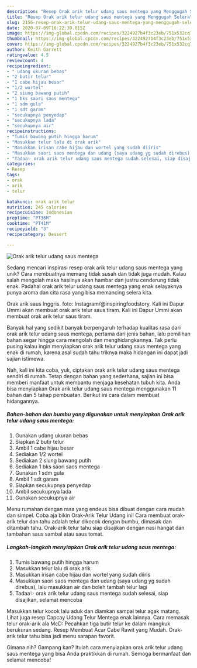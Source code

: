 ```yaml
---
description: "Resep Orak arik telur udang saus mentega yang Menggugah Selera"
title: "Resep Orak arik telur udang saus mentega yang Menggugah Selera"
slug: 2156-resep-orak-arik-telur-udang-saus-mentega-yang-menggugah-selera
date: 2020-07-09T16:22:39.815Z
image: https://img-global.cpcdn.com/recipes/3224927b4f3c23eb/751x532cq70/orak-arik-telur-udang-saus-mentega-foto-resep-utama.jpg
thumbnail: https://img-global.cpcdn.com/recipes/3224927b4f3c23eb/751x532cq70/orak-arik-telur-udang-saus-mentega-foto-resep-utama.jpg
cover: https://img-global.cpcdn.com/recipes/3224927b4f3c23eb/751x532cq70/orak-arik-telur-udang-saus-mentega-foto-resep-utama.jpg
author: Keith Garrett
ratingvalue: 4.5
reviewcount: 4
recipeingredient:
- " udang ukuran bebas"
- "2 butir telur"
- "1 cabe hijau besar"
- "1/2 wortel"
- "2 siung bawang putih"
- "1 bks saori saos mentega"
- "1 sdm gula"
- "1 sdt garam"
- "secukupnya penyedap"
- "secukupnya lada"
- "secukupnya air"
recipeinstructions:
- "Tumis bawang putih hingga harum"
- "Masukkan telur lalu di orak arik"
- "Masukkan irisan cabe hijau dan wortel yang sudah diiris"
- "Masukkan saori saos mentega dan udang (saya udang yg sudah direbus), lalu masukkan air dan boleh tambah telur lagi"
- "Tadaa✨ orak arik telur udang saus mentega sudah selesai, siap disajikan, selamat mencoba"
categories:
- Resep
tags:
- orak
- arik
- telur

katakunci: orak arik telur 
nutrition: 245 calories
recipecuisine: Indonesian
preptime: "PT36M"
cooktime: "PT41M"
recipeyield: "3"
recipecategory: Dessert

---
```



![Orak arik telur udang saus mentega](https://img-global.cpcdn.com/recipes/3224927b4f3c23eb/751x532cq70/orak-arik-telur-udang-saus-mentega-foto-resep-utama.jpg)

Sedang mencari inspirasi resep orak arik telur udang saus mentega yang unik? Cara membuatnya memang tidak susah dan tidak juga mudah. Kalau salah mengolah maka hasilnya akan hambar dan justru cenderung tidak enak. Padahal orak arik telur udang saus mentega yang enak selayaknya punya aroma dan cita rasa yang bisa memancing selera kita.

Orak arik saus Inggris. foto: Instagram/@inspiringfoodstory. Kali ini Dapur Ummi akan membuat orak arik telur saus tiram. Kali ini Dapur Ummi akan membuat orak arik telur saus tiram.

Banyak hal yang sedikit banyak berpengaruh terhadap kualitas rasa dari orak arik telur udang saus mentega, pertama dari jenis bahan, lalu pemilihan bahan segar hingga cara mengolah dan menghidangkannya. Tak perlu pusing kalau ingin menyiapkan orak arik telur udang saus mentega yang enak di rumah, karena asal sudah tahu triknya maka hidangan ini dapat jadi sajian istimewa.


Nah, kali ini kita coba, yuk, ciptakan orak arik telur udang saus mentega sendiri di rumah. Tetap dengan bahan yang sederhana, sajian ini bisa memberi manfaat untuk membantu menjaga kesehatan tubuh kita. Anda bisa menyiapkan Orak arik telur udang saus mentega menggunakan 11 bahan dan 5 tahap pembuatan. Berikut ini cara dalam membuat hidangannya.

<!--inarticleads1-->

##### Bahan-bahan dan bumbu yang digunakan untuk menyiapkan Orak arik telur udang saus mentega:

1. Gunakan  udang ukuran bebas
1. Siapkan 2 butir telur
1. Ambil 1 cabe hijau besar
1. Sediakan 1/2 wortel
1. Sediakan 2 siung bawang putih
1. Sediakan 1 bks saori saos mentega
1. Gunakan 1 sdm gula
1. Ambil 1 sdt garam
1. Siapkan secukupnya penyedap
1. Ambil secukupnya lada
1. Gunakan secukupnya air


Menu rumahan dengan rasa yang endeus bisa dibuat dengan cara mudah dan simpel. Coba aja bikin Orak-Arik Telur Udang ini! Cara membuat orak-arik telur dan tahu adalah telur dikocok dengan bumbu, dimasak dan ditambah tahu. Orak-arik telur tahu siap disajikan dengan nasi hangat dan tambahan saus sambal atau saus tomat. 

<!--inarticleads2-->

##### Langkah-langkah menyiapkan Orak arik telur udang saus mentega:

1. Tumis bawang putih hingga harum
1. Masukkan telur lalu di orak arik
1. Masukkan irisan cabe hijau dan wortel yang sudah diiris
1. Masukkan saori saos mentega dan udang (saya udang yg sudah direbus), lalu masukkan air dan boleh tambah telur lagi
1. Tadaa✨ orak arik telur udang saus mentega sudah selesai, siap disajikan, selamat mencoba


Masukkan telur kocok lalu aduk dan diamkan sampai telur agak matang. Lihat juga resep Capcay Udang Telur Mentega enak lainnya. Cara memasak telur orak-arik ala McD: Pecahkan tiga butir telur ke dalam mangkuk berukuran sedang. Resep Membuat Acar Cabe Rawit yang Mudah. Orak-arik telur tahu bisa jadi menu sarapan favorit. 

Gimana nih? Gampang kan? Itulah cara menyiapkan orak arik telur udang saus mentega yang bisa Anda praktikkan di rumah. Semoga bermanfaat dan selamat mencoba!
